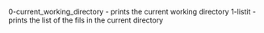 0-current_working_directory - prints the current working directory
1-listit - prints the list of the fils in the current directory
